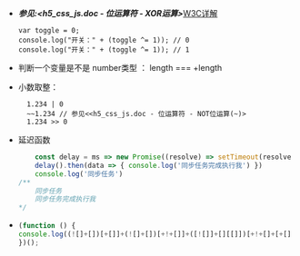 - ***参见:<h5_css_js.doc - 位运算符 - XOR运算>***[W3C详解](https://www.w3school.com.cn/js/pro_js_operators_bitwise.asp)

  ```
  var toggle = 0;
  console.log("开关：" + (toggle ^= 1)); // 0
  console.log("开关：" + (toggle ^= 1)); // 1
  
  ```

- 判断一个变量是不是 number类型 ： length === +length

- 小数取整：

  ```
    1.234 | 0
    ~~1.234 // 参见<<h5_css_js.doc - 位运算符 - NOT位运算(~)>
    1.234 >> 0
  ```

- 延迟函数

  ```js
      const delay = ms => new Promise((resolve) => setTimeout(resolve, 1000))
      delay().then(data => { console.log('同步任务完成执行我') })
      console.log('同步任务')
  /**
      同步任务
      同步任务完成执行我
  */
  ```

- ```js
  (function () {
  console.log((![]+[])[+[]]+(![]+[])[+!+[]]+([![]]+[][[]])[+!+[]+[+[]]]+(![]+[])[!+[]+!+[]]);
  })();
  ```

  